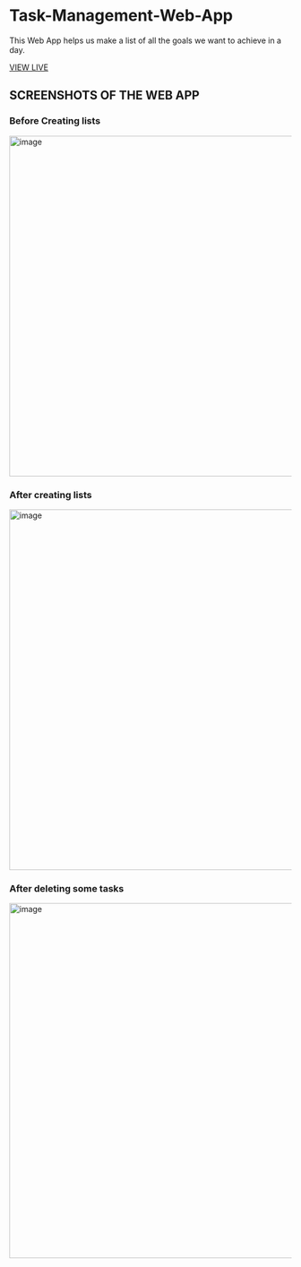 # Task-Management-Web-App
This Web App helps us make a list of all the goals we want to achieve in a day.

[VIEW LIVE ](https://tanushka11.github.io/Task-Management-Web-App/)

## SCREENSHOTS OF THE WEB APP ##

### Before Creating lists ###
 
<img width="608" alt="image" src="https://user-images.githubusercontent.com/90191834/159550558-278745ba-054f-4b78-884f-b4f4f37fcd0f.png">

### After creating lists ###
 
<img width="644" alt="image" src="https://user-images.githubusercontent.com/90191834/159551007-bcb68149-775f-4456-846e-62444f0b58a4.png">

### After deleting some tasks ###

<img width="634" alt="image" src="https://user-images.githubusercontent.com/90191834/159551277-658e05c0-73a5-40d2-ac90-924483682796.png">


